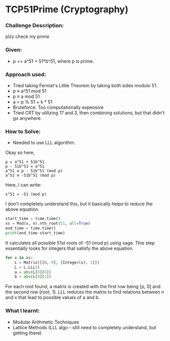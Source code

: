 # TCP51Prime (Cryptography)

### Challenge Description:

plzz check my prime

### Given: 

- p == a^51 + 51*b^51, where p is prime.

### Approach used:

- Tried taking Fermat's Little Theorem by taking both sides modulo 51.
- p ≡ a^51 mod 51
- p ≡ a mod 51
- a = p % 51 + k * 51
- Bruteforce: Too computationally expensive
- Tried CRT by utilizing 17 and 3, then combining solutions, but that didn't go anywhere.

### How to Solve:

- Needed to use LLL algorithm.

Okay so here,

```
p = a^51 + 51b^51
p - 51b^51 = a^51
a^51 ≡ p - 51b^51 (mod p)
a^51 ≡ -51b^51 (mod p)
```

Here, I can write:
```
x^51 = -51 (mod p)
```

I don't completely understand this, but it basically helps to reduce the above equation.

```python
start_time = time.time()
xs = Mod(x, n).nth_root(51, all=True)
end_time = time.time()
print(end_time-start_time)
```

It calculates all possible 51st roots of -51 (mod p) using sage. This step essentially looks for integers that satisfy the above equation.

```python
for x in xs:
    L = Matrix([[n, 0], [Integer(x), 1]])
    L = L.LLL()
    a = abs(L[0][0]) 
    b = abs(L[0][1])
```

For each root found, a matrix is created with the first row being [p, 0] and the second row [root, 1]. LLL reduces the matrix to find relations between n and x that lead to possible values of a and b.

### What I learnt:

- Modular Arithmetic Techniques
- Lattice Methods (LLL algo - still need to completely understand, but getting there)